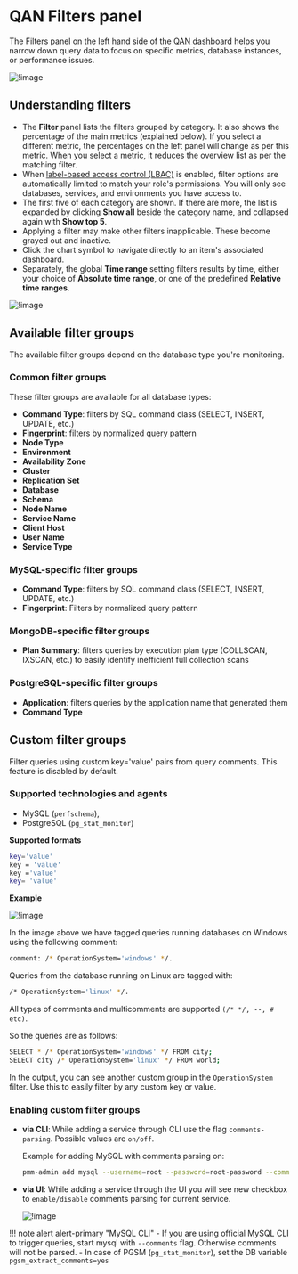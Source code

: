 # QAN Filters panel

The Filters panel on the left hand side of the [QAN dashboard](../../qan/index.md) helps you narrow down query data to focus on specific metrics, database instances, or performance issues.

![!image](../../../images/PMM_Query_Analytics_Panels_Filters.jpg)

## Understanding filters

- The **Filter** panel lists the filters grouped by category. It also shows the percentage of the main metrics (explained below). If you select a different metric, the percentages on the left panel will change as per this metric. When you select a metric, it reduces the overview list as per the matching filter.
- When [label-based access control (LBAC)](../../../admin/roles/access-control/intro.md) is enabled, filter options are automatically limited to match your role's permissions. You will only see databases, services, and environments you have access to.
- The first five of each category are shown. If there are more, the list is expanded by clicking **Show all** beside the category name, and collapsed again with **Show top 5**.
- Applying a filter may make other filters inapplicable. These become grayed out and inactive.
- Click the chart symbol <i class="uil uil-graph-bar"></i> to navigate directly to an item's associated dashboard.
- Separately, the global **Time range** setting filters results by time, either your choice of **Absolute time range**, or one of the predefined **Relative time ranges**.

![!image](../../../images/PMM_Query_Analytics_Time_Range.jpg)

## Available filter groups
The available filter groups depend on the database type you're monitoring.

### Common filter groups
These filter groups are available for all database types:

- **Command Type**: filters by SQL command class (SELECT, INSERT, UPDATE, etc.) 
- **Fingerprint**: filters by normalized query pattern
- **Node Type**
- **Environment**
- **Availability Zone**
- **Cluster**
- **Replication Set**
- **Database**
- **Schema**
- **Node Name**
- **Service Name**
- **Client Host**
- **User Name**
- **Service Type**

### MySQL-specific filter groups
- **Command Type**: filters by SQL command class (SELECT, INSERT, UPDATE, etc.)
- **Fingerprint**: Filters by normalized query pattern

### MongoDB-specific filter groups
- **Plan Summary**: filters queries by execution plan type (COLLSCAN, IXSCAN, etc.) to easily identify inefficient full collection scans

### PostgreSQL-specific filter groups
- **Application**: filters queries by the application name that generated them
- **Command Type**

## Custom filter groups

Filter queries using custom key='value' pairs from query comments. This feature is disabled by default.

### Supported technologies and agents

- MySQL (`perfschema`),
- PostgreSQL (`pg_stat_monitor`)

**Supported formats**
```sh
key='value'
key = 'value'
key ='value'
key= 'value'
```

**Example**

![!image](../../../images/PMM_QAN_Custom_Filter.png)

In the image above we have tagged queries running databases on Windows using the following comment: 

```sh
comment: /* OperationSystem='windows' */. 
```
Queries from the database running on Linux are tagged with:

```sh
/* OperationSystem='linux' */. 
```

All types of comments and multicomments are supported `(/* */, --, # etc)`. 

So the queries are as follows:

```sh
SELECT * /* OperationSystem='windows' */ FROM city;
SELECT city /* OperationSystem='linux' */ FROM world;
```

In the output, you can see another custom group in the `OperationSystem` filter. Use this to easily filter by any custom key or value.

### Enabling custom filter groups

- **via CLI**: While adding a service through CLI use the flag `comments-parsing`. Possible values are `on/off`. 

    Example for adding MySQL with comments parsing on:

    ```sh
    pmm-admin add mysql --username=root --password=root-password --comments-parsing="on"
    ```

- **via UI**: While adding a service through the UI you will see new checkbox to `enable/disable` comments parsing for current service.

    ![!image](../../../images/PMM_QAN_Parsing.png)

!!! note alert alert-primary "MySQL CLI"
    - If you are using official MySQL CLI to trigger queries, start mysql with `--comments` flag. Otherwise comments will not be parsed.
    - In case of PGSM (`pg_stat_monitor`), set the DB variable `pgsm_extract_comments=yes`

